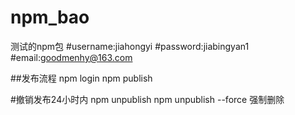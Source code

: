 # npm_bao
测试的npm包
#username:jiahongyi
#password:jiabingyan1
#email:goodmenhy@163.com

##发布流程
npm login
npm publish

#撤销发布24小时内
npm unpublish
npm unpublish --force 强制删除